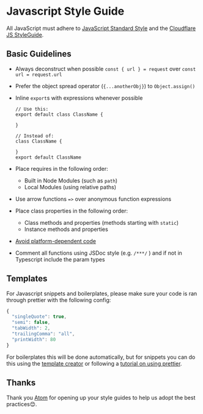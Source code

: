 # Javascript Style Guide

All JavaScript must adhere to [JavaScript Standard Style](https://standardjs.com/) and the [Cloudflare JS StyleGuide](./style/javascript).

## Basic Guidelines

- Always deconstruct when possible `const { url } = request` over `const url = request.url`

- Prefer the object spread operator (`{...anotherObj}`) to `Object.assign()`

- Inline `export`s with expressions whenever possible

  ```
  // Use this:
  export default class ClassName {

  }

  // Instead of:
  class ClassName {

  }
  export default ClassName
  ```

- Place requires in the following order:

  - Built in Node Modules (such as `path`)
  - Local Modules (using relative paths)

- Use arrow functions `=>` over anonymous function expressions

- Place class properties in the following order:

  - Class methods and properties (methods starting with `static`)
  - Instance methods and properties

- [Avoid platform-dependent code](https://flight-manual.atom.io/hacking-atom/sections/cross-platform-compatibility/)

* Comment all functions using JSDoc style (e.g. `/***/` ) and if not in Typescript include the param types

## Templates

For Javascript snippets and boilerplates, please make sure your code is ran through prettier with the following config:

```javascript .prettierrc
{
  "singleQuote": true,
  "semi": false,
  "tabWidth": 2,
  "trailingComma": "all",
  "printWidth": 80
}
```

For boilerplates this will be done automatically, but for snippets you can do this using the [template creator](https://github.com/victoriabernard92/workers-template-creator) or following a [tutorial on using prettier](https://medium.com/dailyjs/getting-started-with-prettier-writing-clean-concise-code-6838e0912175).

## Thanks

Thank you [Atom](https://atom.io/) for opening up your style guides to help us adopt the best practices:blush:.
